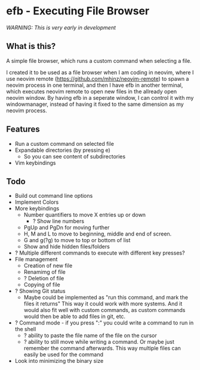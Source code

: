 # efb - Executing File Browser

*WARNING: This is very early in development*

## What is this?

A simple file browser, which runs a custom command when selecting a file.

I created it to be used as a file browser when I am coding in neovim, where I use
neovim remote (https://github.com/mhinz/neovim-remote) to spawn a neovim process 
in one terminal, and then I have efb in another terminal, which executes neovim 
remote to open new files in the allready open neovim window. 
By having efb in a seperate window, I can control it with my windowmanager, instead
of having it fixed to the same dimension as my neovim process.


## Features

- Run a custom command on selected file
- Expandable directories (by pressing e)
  - So you can see content of subdirectories
- Vim keybindings

## Todo 

- Build out command line options
- Implement Colors
- More keybindings
  - Number quantifiers to move X entries up or down
    - ? Show line numbers
  - PgUp and PgDn for moving further
  - H, M and L to move to beginning, middle and end of screen.
  - G and g(?g) to move to top or bottom of list
  - Show and hide hidden files/folders
- ? Multiple different commands to execute with different key presses?
- File management
  - Creation of new file
  - Renamimg of file
  - ? Deletion of file
  - Copying of file
- ? Showing Git status
  - Maybe could be implemented as "run this command, and mark the files it returns"
    This way it could work with more systems. And it would also fit well with custom
    commands, as custom commands would then be able to add files in git, etc.
- ? Command mode - if you press ":" you could write a command to run in the shell
  - ? ability to paste the file name of the file on the cursor
  - ? ability to still move while writing a command. Or maybe just remember the command afterwards.
      This way multiple files can easily be used for the command
- Look into minimizing the binary size
